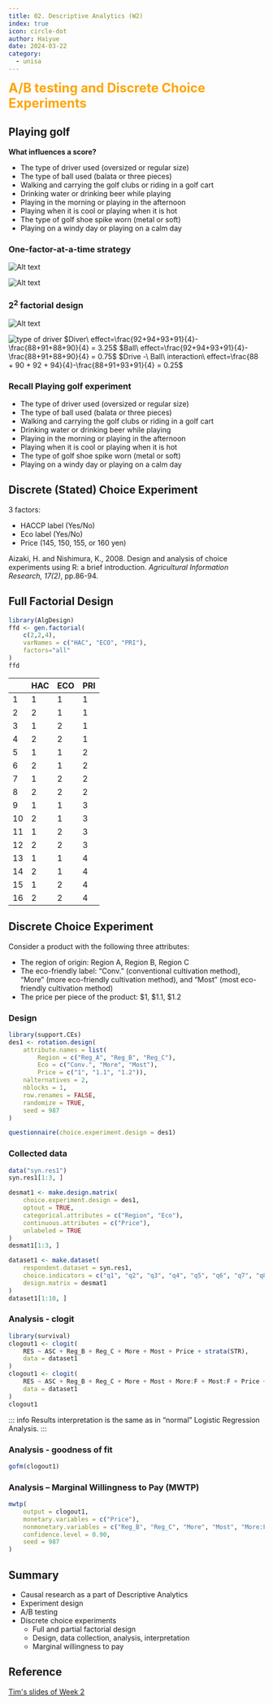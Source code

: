 ```yaml
---
title: 02. Descriptive Analytics (W2)
index: true
icon: circle-dot
author: Haiyue
date: 2024-03-22
category:
  - unisa
---
```

<span style="color:orange;font-weight:bold;font-size: 25px">A/B testing and Discrete Choice Experiments</span>

## Playing golf 
**What influences a score?**
* The type of driver used (oversized or regular size)
* The type of ball used (balata or three pieces)
* Walking and carrying the golf clubs or riding in a golf cart
* Drinking water or drinking beer while playing
* Playing in the morning or playing in the afternoon
* Playing when it is cool or playing when it is hot
* The type of golf shoe spike worn (metal or soft)
* Playing on a windy day or playing on a calm day

### One-factor-at-a-time strategy
![Alt text](/data/unisa/customer_analytic/w2/factor.png)

![Alt text](/data/unisa/customer_analytic/w2/beverage.png)

### $2^2$ factorial design

![Alt text](/data/unisa/customer_analytic/w2/2factors.png)

![type of driver](/data/unisa/customer_analytic/w2/typeofdriver.png)
$Diver\ effect=\frac{92+94+93+91}{4}-\frac{88+91+88+90}{4} = 3.25$
$Ball\ effect=\frac{92+94+93+91}{4}-\frac{88+91+88+90}{4} = 0.75$
$Drive -\ Ball\ interaction\ effect=\frac{88 + 90 + 92 + 94}{4}-\frac{88+91+93+91}{4} = 0.25$

### Recall Playing golf experiment
* The type of driver used (oversized or regular size)
* The type of ball used (balata or three pieces)
* Walking and carrying the golf clubs or riding in a golf cart
* Drinking water or drinking beer while playing
* Playing in the morning or playing in the afternoon
* Playing when it is cool or playing when it is hot
* The type of golf shoe spike worn (metal or soft)
* Playing on a windy day or playing on a calm day

## Discrete (Stated) Choice Experiment
3 factors:
* HACCP label (Yes/No)
* Eco label (Yes/No)
* Price (145, 150, 155, or 160 yen)


Aizaki, H. and Nishimura, K., 2008. Design and analysis of choice experiments using R: a brief introduction. *Agricultural Information Research, 17(2)*, pp.86-94.


## Full Factorial Design
``` R
library(AlgDesign)
ffd <- gen.factorial(
    c(2,2,4),
    varNames = c("HAC", "ECO", "PRI"),
    factors="all"
)
ffd
```
|  |HAC |ECO |PRI|
|--|--|--|--|
|1 |  1 |  1 |  1|
|2 |  2 |  1 |  1|
|3 |  1 |  2 |  1|
|4 |  2 |  2 |  1|
|5 |  1 |  1 |  2|
|6 |  2 |  1 |  2|
|7 |  1 |  2 |  2|
|8 |  2 |  2 |  2|
|9 |  1 |  1 |  3|
|10|  2 |  1 |  3|
|11|  1 |  2 |  3|
|12|  2 |  2 |  3|
|13|  1 |  1 |  4|
|14|  2 |  1 |  4|
|15|  1 |  2 |  4|
|16|  2 |  2 |  4|


## Discrete Choice Experiment
Consider a product with the following three attributes:
* The region of origin: Region A, Region B, Region C
* The eco-friendly label:  “Conv.” (conventional cultivation method), “More” (more eco-friendly cultivation method), and “Most”  (most eco-friendly cultivation method)
* The price per piece of the product: $1, $1.1, $1.2

### Design
``` R
library(support.CEs)
des1 <- rotation.design(
    attribute.names = list(
        Region = c("Reg_A", "Reg_B", "Reg_C"),
        Eco = c("Conv.", "More", "Most"),
        Price = c("1", "1.1", "1.2")),
    nalternatives = 2, 
    nblocks = 1, 
    row.renames = FALSE,
    randomize = TRUE, 
    seed = 987
)

questionnaire(choice.experiment.design = des1)
```

### Collected data
``` R
data("syn.res1")
syn.res1[1:3, ]

desmat1 <- make.design.matrix(
    choice.experiment.design = des1,
    optout = TRUE, 
    categorical.attributes = c("Region", "Eco"),
    continuous.attributes = c("Price"), 
    unlabeled = TRUE
)
desmat1[1:3, ]
```

``` R
dataset1 <- make.dataset(
    respondent.dataset = syn.res1,
    choice.indicators = c("q1", "q2", "q3", "q4", "q5", "q6", "q7", "q8", "q9"),
    design.matrix = desmat1
)
dataset1[1:10, ]
```

### Analysis - clogit
``` R
library(survival)
clogout1 <- clogit(
    RES ~ ASC + Reg_B + Reg_C + More + Most + Price + strata(STR), 
    data = dataset1
)
clogout1 <- clogit(
    RES ~ ASC + Reg_B + Reg_C + More + Most + More:F + Most:F + Price + strata(STR), 
    data = dataset1
)
clogout1
```
::: info
Results interpretation is the same as in “normal” Logistic Regression Analysis.
:::

### Analysis - goodness of fit
``` r
gofm(clogout1)
```

### Analysis – Marginal Willingness to Pay (MWTP)
``` R
mwtp(
    output = clogout1, 
    monetary.variables = c("Price"), 
    nonmonetary.variables = c("Reg_B", "Reg_C", "More", "Most", "More:F", "Most:F"),
    confidence.level = 0.90,
    seed = 987
)

```


## Summary
* Causal research as a part of Descriptive Analytics
* Experiment design
* A/B testing
* Discrete choice experiments
    * Full and partial factorial design
    * Design, data collection, analysis, interpretation
    * Marginal willingness to pay


## Reference
[Tim's slides of Week 2](https://lo.unisa.edu.au/pluginfile.php/4493651/mod_resource/content/2/week_02%20Causal%20research.pptx)